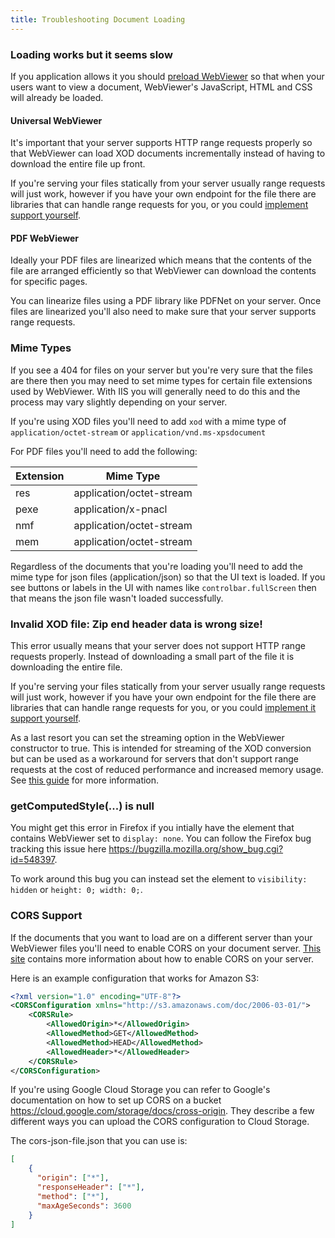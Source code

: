 ```yaml
---
title: Troubleshooting Document Loading
---
```

### Loading works but it seems slow
If you application allows it you should [preload WebViewer](/webviewer/guides/basics/document-loading#preloading-webviewer) so that when your users want to view a document, WebViewer's JavaScript, HTML and CSS will already be loaded.

#### Universal WebViewer
It's important that your server supports HTTP range requests properly so that WebViewer can load XOD documents incrementally instead of having to download the entire file up front.

If you're serving your files statically from your server usually range requests will just work, however if you have your own endpoint for the file there are libraries that can handle range requests for you, or you could [implement support yourself](https://tools.ietf.org/html/rfc7233#section-2.1).

#### PDF WebViewer
Ideally your PDF files are linearized which means that the contents of the file are arranged efficiently so that WebViewer can download the contents for specific pages.

You can linearize files using a PDF library like PDFNet on your server. Once files are linearized you'll also need to make sure that your server supports range requests.

### Mime Types
If you see a 404 for files on your server but you're very sure that the files are there then you may need to set mime types for certain file extensions used by WebViewer. With IIS you will generally need to do this and the process may vary slightly depending on your server.

If you're using XOD files you'll need to add `xod` with a mime type of `application/octet-stream` or `application/vnd.ms-xpsdocument`

For PDF files you'll need to add the following:

|Extension|Mime Type|
|---|---|
|res|application/octet-stream|
|pexe|application/x-pnacl|
|nmf|application/octet-stream|
|mem|application/octet-stream|

Regardless of the documents that you're loading you'll need to add the mime type for json files (application/json) so that the UI text is loaded. If you see buttons or labels in the UI with names like `controlbar.fullScreen` then that means the json file wasn't loaded successfully.

### Invalid XOD file: Zip end header data is wrong size!
This error usually means that your server does not support HTTP range requests properly. Instead of downloading a small part of the file it is downloading the entire file.

If you're serving your files statically from your server usually range requests will just work, however if you have your own endpoint for the file there are libraries that can handle range requests for you, or you could [implement it support yourself](https://tools.ietf.org/html/rfc7233#section-2.1).

As a last resort you can set the streaming option in the WebViewer constructor to true. This is intended for streaming of the XOD conversion but can be used as a workaround for servers that don't support range requests at the cost of reduced performance and increased memory usage. See [this guide](/webviewer/guides/streaming-option.md) for more information.

### getComputedStyle(...) is null
You might get this error in Firefox if you intially have the element that contains WebViewer set to `display: none`. You can follow the Firefox bug tracking this issue here https://bugzilla.mozilla.org/show_bug.cgi?id=548397.

To work around this bug you can instead set the element to `visibility: hidden` or `height: 0; width: 0;`.

### CORS Support
If the documents that you want to load are on a different server than your WebViewer files you'll need to enable CORS on your document server. [This site](https://enable-cors.org/server.html) contains more information about how to enable CORS on your server.

Here is an example configuration that works for Amazon S3:
```xml
<?xml version="1.0" encoding="UTF-8"?>
<CORSConfiguration xmlns="http://s3.amazonaws.com/doc/2006-03-01/">
    <CORSRule>
        <AllowedOrigin>*</AllowedOrigin>
        <AllowedMethod>GET</AllowedMethod>
        <AllowedMethod>HEAD</AllowedMethod>
        <AllowedHeader>*</AllowedHeader>
    </CORSRule>
</CORSConfiguration>
```

If you're using Google Cloud Storage you can refer to Google's documentation on how to set up CORS on a bucket https://cloud.google.com/storage/docs/cross-origin.
They describe a few different ways you can upload the CORS configuration to Cloud Storage.

The cors-json-file.json that you can use is:
```json
[
    {
      "origin": ["*"],
      "responseHeader": ["*"],
      "method": ["*"],
      "maxAgeSeconds": 3600
    }
]
```